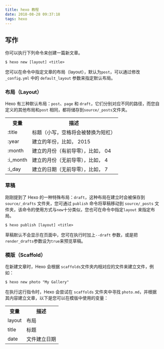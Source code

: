 ```yaml
---
title: hexo 教程
date: 2018-08-28 09:37:18
tags: hexo
---
```

## 写作  
你可以执行下列命令来创建一篇新文章。
```
$ hexo new [layout] <title>
```
您可以在命令中指定文章的布局（layout），默认为`post`，可以通过修改 `_config.yml` 中的 `default_layout` 参数来指定默认布局。

### 布局（Layout）
Hexo 有三种默认布局：`post`、`page` 和 `draft`，它们分别对应不同的路径，而您自定义的其他布局和`post` 相同，都将储存到`source/_posts`文件夹。  
<table><tr><th>变量</th><th>描述</th></tr><tr><td>:title</td><td>标题（小写，空格将会被替换为短杠）</td></tr><tr><td>:year</td><td>建立的年份，比如， 2015</td></tr><tr><td>:month</td><td>建立的月份（有前导零），比如， 04</td></tr><tr><td>:i_month</td><td>建立的月份（无前导零），比如， 4</td></tr><tr><td>:i_day</td><td>建立的日期（无前导零），比如， 7</td></tr></table>

### 草稿
刚刚提到了 Hexo 的一种特殊布局：`draft`，这种布局在建立时会被保存到 `source/_drafts` 文件夹，您可通过 `publish` 命令将草稿移动到 `source/_posts` 文件夹，该命令的使用方式与`new`十分类似，您也可在命令中指定`layout` 来指定布局。  
```
$ hexo publish [layout] <title>
```
草稿默认不会显示在页面中，您可在执行时加上`--draft` 参数，或是把`render_drafts`参数设为`true`来预览草稿。  
### 模版（Scaffold）
在新建文章时，Hexo 会根据 `scaffolds`文件夹内相对应的文件来建立文件，例如：
```
$ hexo new photo "My Gallery"
```
在执行这行指令时，Hexo 会尝试在 `scaffolds` 文件夹中寻找 `photo.md`，并根据其内容建立文章，以下是您可以在模版中使用的变量：  
<table><tr><th>变量</th><th>描述</th></tr><tr><td>layout</td><td>布局</td></tr><tr><td>title</td><td>标题</td></tr><tr><td>date</td><td>文件建立日期</td></tr></table>